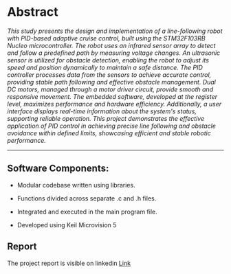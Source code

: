                            
# Abstract 
   *This study presents the design and implementation of a line-following robot with PID-based adaptive cruise control, built using the STM32F103RB Nucleo microcontroller. The robot uses an infrared sensor array to detect and follow a predefined path by measuring voltage changes. An ultrasonic sensor is utilized for obstacle detection, enabling the robot to adjust its speed and position dynamically to maintain a safe distance. The PID controller processes data from the sensors to achieve accurate control, providing stable path following and effective obstacle management. Dual DC motors, managed through a motor driver circuit, provide smooth and responsive movement. The embedded software, developed at the register level, maximizes performance and hardware efficiency. Additionally, a user interface displays real-time information about the system's status, supporting reliable operation. This project demonstrates the effective application of PID control in achieving precise line following and obstacle avoidance within defined limits, showcasing efficient and stable robotic performance.*   
***

## Software Components:

 * Modular codebase written using libraries.

* Functions divided across separate .c and .h files.

* Integrated and executed in the main program file.

 * Developed using Keil Microvision 5
## Report
 The project report is visible on linkedin 
[Link](https://www.linkedin.com/in/ibrahim-umut-doruk-9b1860217/)   

